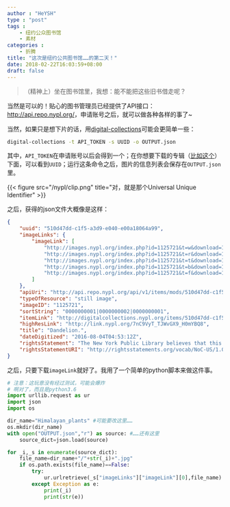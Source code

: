 ```yaml
---
author : "HeYSH"
type : "post"
tags :
    - 纽约公众图书馆
    - 素材
categories :
    - 折腾
title: "这次是纽约公共图书馆……的第二天！"
date: 2018-02-22T16:03:59+08:00
draft: false
---
```


> （精神上）坐在图书馆里，我想：能不能把这些旧书借走呢？

当然是可以的！贴心的图书管理员已经提供了API接口：<http://api.repo.nypl.org/>，申请账号之后，就可以做各种各样的事了~

当然，如果只是想下片的话，用[digital-collections](https://github.com/NYPL-publicdomain/api-client)可能会更简单一些：

```bash
digital-collections -t API_TOKEN -s UUID -o OUTPUT.json
```

其中，`API_TOKEN`在申请账号以后会得到一个；在你想要下载的专辑（[比如这个](https://digitalcollections.nypl.org/collections/a-curious-herbal-containing-five-hundred-cuts-of-the-most-useful-plants-which#/?tab=about&scroll=50)）下面，可以看到`UUID`；运行这条命令之后，图片的信息列表会保存在`OUTPUT.json`里。

{{< figure src="/nypl/clip.png" title="对，就是那个Universal Unique Identifier" >}}

之后，获得的json文件大概像是这样：
```json
{
	"uuid": "510d47dd-c1f5-a3d9-e040-e00a18064a99",
	"imageLinks": {
		"imageLink": [
			"http://images.nypl.org/index.php?id=1125721&t=w&download=1&suffix=510d47dd-c1f5-a3d9-e040-e00a18064a99.001",
			"http://images.nypl.org/index.php?id=1125721&t=r&download=1&suffix=510d47dd-c1f5-a3d9-e040-e00a18064a99.001",
			"http://images.nypl.org/index.php?id=1125721&t=t&download=1&suffix=510d47dd-c1f5-a3d9-e040-e00a18064a99.001",
			"http://images.nypl.org/index.php?id=1125721&t=b&download=1&suffix=510d47dd-c1f5-a3d9-e040-e00a18064a99.001",
			"http://images.nypl.org/index.php?id=1125721&t=f&download=1&suffix=510d47dd-c1f5-a3d9-e040-e00a18064a99.001"
		]
	},
	"apiUri": "http://api.repo.nypl.org/api/v1/items/mods/510d47dd-c1f5-a3d9-e040-e00a18064a99",
	"typeOfResource": "still image",
	"imageID": "1125721",
	"sortString": "0000000001|0000000002|0000000001",
	"itemLink": "http://digitalcollections.nypl.org/items/510d47dd-c1f5-a3d9-e040-e00a18064a99",
	"highResLink": "http://link.nypl.org/7nC9VyT_TJWvGX9_H0mYBQ8",
	"title": "Dandelion.",
	"dateDigitized": "2016-08-04T04:53:12Z",
	"rightsStatement": "The New York Public Library believes that this item is in the public domain under the laws of the United States, but did not make a determination as to its copyright status under the copyright laws of other countries. This item may not be in the public domain under the laws of other countries. Though not required, if you want to credit us as the source, please use the following statement, \"From The New York Public Library,\" and provide a link back to the item on our Digital Collections site. Doing so helps us track how our collection is used and helps justify freely releasing even more content in the future.",
	"rightsStatementURI": "http://rightsstatements.org/vocab/NoC-US/1.0/"
}
```

之后，只要下载`imageLink`就好了。我用了一个简单的python脚本来做这件事。

```python
# 注意：这玩意没有经过测试，可能会爆炸
# 啊对了，而且是python3.6
import urllib.request as ur
import json
import os

dir_name="Himalayan_plants" #可能要改这里……
os.mkdir(dir_name)
with open("OUTPUT.json","r") as source: #……还有这里
    source_dict=json.load(source)

for _i,_s in enumerate(source_dict):
    file_name=dir_name+"/"+str(_i)+".jpg"
    if os.path.exists(file_name)==False:
        try:
            ur.urlretrieve(_s["imageLinks"]["imageLink"][0],file_name)
        except Exception as e:
            print(_i)
            print(str(e))
```
